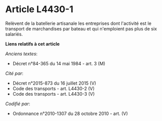 # Article L4430-1

Relèvent de la batellerie artisanale les entreprises dont l'activité est le transport de marchandises par bateau et qui
n'emploient pas plus de six salariés.

**Liens relatifs à cet article**

_Anciens textes_:

  - Décret n°84-365 du 14 mai 1984 - art. 3 (M)

_Cité par_:

  - Décret n°2015-873 du 16 juillet 2015 (V)
  - Code des transports - art. L4430-2 (V)
  - Code des transports - art. L4430-3 (V)

_Codifié par_:

  - Ordonnance n°2010-1307 du 28 octobre 2010 - art. (V)
